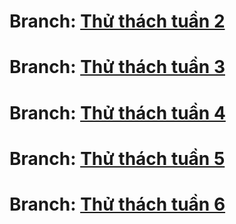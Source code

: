 # Branch: [Thử thách tuần 2](https://github.com/ngminhthanh12a3/MyApplicationAndroid/tree/W2)
# Branch: [Thử thách tuần 3](https://github.com/ngminhthanh12a3/MyApplicationAndroid/tree/W3_C)
# Branch: [Thử thách tuần 4](https://github.com/ngminhthanh12a3/MyApplicationAndroid/tree/W4_C)
# Branch: [Thử thách tuần 5](https://github.com/ngminhthanh12a3/MyApplicationAndroid/tree/W5_C)
# Branch: [Thử thách tuần 6](https://github.com/ngminhthanh12a3/MyApplicationAndroid/tree/W6_C)
